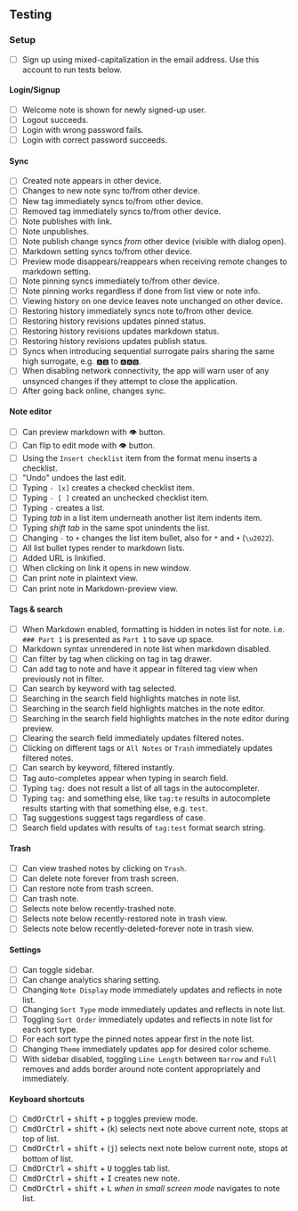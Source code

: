 ## Testing

### Setup 

- [ ] Sign up using mixed-capitalization in the email address. Use this account to run tests below.

#### Login/Signup

- [ ] Welcome note is shown for newly signed-up user.
- [ ] Logout succeeds.
- [ ] Login with wrong password fails.
- [ ] Login with correct password succeeds.

#### Sync

- [ ] Created note appears in other device.
- [ ] Changes to new note sync to/from other device.
- [ ] New tag immediately syncs to/from other device.
- [ ] Removed tag immediately syncs to/from other device.
- [ ] Note publishes with link.
- [ ] Note unpublishes.
- [ ] Note publish change syncs _from_ other device (visible with dialog open).
- [ ] Markdown setting syncs to/from other device.
- [ ] Preview mode disappears/reappears when receiving remote changes to markdown setting.
- [ ] Note pinning syncs immediately to/from other device.
- [ ] Note pinning works regardless if done from list view or note info.
- [ ] Viewing history on one device leaves note unchanged on other device.
- [ ] Restoring history immediately syncs note to/from other device.
- [ ] Restoring history revisions updates pinned status.
- [ ] Restoring history revisions updates markdown status.
- [ ] Restoring history revisions updates publish status.
- [ ] Syncs when introducing sequential surrogate pairs sharing the same high surrogate, e.g. `🅰🅱` to `🅰🅰🅱`.
- [ ] When disabling network connectivity, the app will warn user of any unsynced changes if they attempt to close the application.
- [ ] After going back online, changes sync.

#### Note editor

- [ ] Can preview markdown with 👁 button.
- [ ] Can flip to edit mode with 👁 button.
- [ ] Using the `Insert checklist` item from the format menu inserts a checklist.
- [ ] "Undo" undoes the last edit.
- [ ] Typing `- [x]` creates a checked checklist item.
- [ ] Typing `- [ ]` created an unchecked checklist item.
- [ ] Typing `-` creates a list.
- [ ] Typing _tab_ in a list item underneath another list item indents item.
- [ ] Typing _shift tab_ in the same spot unindents the list.
- [ ] Changing `-` to `+` changes the list item bullet, also for `*` and `•` (`\u2022`).
- [ ] All list bullet types render to markdown lists.
- [ ] Added URL is linkified.
- [ ] When clicking on link it opens in new window.
- [ ] Can print note in plaintext view.
- [ ] Can print note in Markdown-preview view.

#### Tags & search

- [ ] When Markdown enabled, formatting is hidden in notes list for note. i.e. `### Part 1` is presented as `Part 1` to save up space.
- [ ] Markdown syntax unrendered in note list when markdown disabled.
- [ ] Can filter by tag when clicking on tag in tag drawer.
- [ ] Can add tag to note and have it appear in filtered tag view when previously not in filter.
- [ ] Can search by keyword with tag selected.
- [ ] Searching in the search field highlights matches in note list.
- [ ] Searching in the search field highlights matches in the note editor.
- [ ] Searching in the search field highlights matches in the note editor during preview.
- [ ] Clearing the search field immediately updates filtered notes.
- [ ] Clicking on different tags or `All Notes` or `Trash` immediately updates filtered notes.
- [ ] Can search by keyword, filtered instantly.
- [ ] Tag auto-completes appear when typing in search field.
- [ ] Typing `tag:` does not result a list of all tags in the autocompleter.
- [ ] Typing `tag:` and something else, like `tag:te` results in autocomplete results starting with that something else, e.g. `test`.
- [ ] Tag suggestions suggest tags regardless of case.
- [ ] Search field updates with results of `tag:test` format search string.

#### Trash

- [ ] Can view trashed notes by clicking on `Trash`.
- [ ] Can delete note forever from trash screen.
- [ ] Can restore note from trash screen.
- [ ] Can trash note.
- [ ] Selects note below recently-trashed note.
- [ ] Selects note below recently-restored note in trash view.
- [ ] Selects note below recently-deleted-forever note in trash view.

#### Settings

- [ ] Can toggle sidebar.
- [ ] Can change analytics sharing setting.
- [ ] Changing `Note Display` mode immediately updates and reflects in note list.
- [ ] Changing `Sort Type` mode immediately updates and reflects in note list.
- [ ] Toggling `Sort Order` immediately updates and reflects in note list for each sort type.
- [ ] For each sort type the pinned notes appear first in the note list.
- [ ] Changing `Theme` immediately updates app for desired color scheme.
- [ ] With sidebar disabled, toggling `Line Length` between `Narrow` and `Full` removes and adds border around note content appropriately and immediately.

#### Keyboard shortcuts 

- [ ] <kbd>CmdOrCtrl</kbd> + <kbd>shift</kbd> + <kbd>p</kbd> toggles preview mode.
- [ ] <kbd>CmdOrCtrl</kbd> + <kbd>shift</kbd> + (<kbd>k</kbd>) selects next note above current note, stops at top of list.
- [ ] <kbd>CmdOrCtrl</kbd> + <kbd>shift</kbd> + (<kbd>j</kbd>) selects next note below current note, stops at bottom of list.
- [ ] <kbd>CmdOrCtrl</kbd> + <kbd>shift</kbd> + <kbd>U</kbd> toggles tab list.
- [ ] <kbd>CmdOrCtrl</kbd> + <kbd>shift</kbd> + <kbd>I</kbd> creates new note.
- [ ] <kbd>CmdOrCtrl</kbd> + <kbd>shift</kbd> + <kbd>L</kbd> _when in small screen mode_ navigates to note list.
